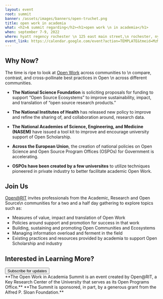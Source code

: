 ```yaml
---
layout: event
root: summit
banner: /assets/images/banners/open-truchet.png
title: open work in academia
what: <h2>A summit regarding</h2><h1>open work \n in academia</h1>
when: september 7-9, 2022
where: hyatt regency rochester \n 125 east main street,\n rochester, ny, 14604, us
event_link: https://calendar.google.com/event?action=TEMPLATE&tmeid=MzMwNHByamY4c3RhaGVsbzVsZnBucTQxc2kgY19iZmRqN2UyYXVhcGY3cWplZTFwcjk1cmllNEBn&tmsrc=c_bfdj7e2auapf7qjee1pr95rie4%40group.calendar.google.com
---
```

## Why Now?

The time is ripe to look at [Open Work](https://fossrit.github.io/open-work-definition/) across communities to \n compare, contrast, and cross-pollinate best practices in Open \n across different communities.

- **The National Science Foundation** is soliciting proposals for funding to support “Open Source Ecosystems” to improve sustainability, impact, and translation of “open source research products.”

- **The National Institutes of Health** has released new policy to improve and refine the sharing of, and collaboration around, research data.

- **The National Academies of Science, Engineering, and Medicine (NASEM)** have issued a tool kit to improve and encourage university support of Open Scholarship.

- **Across the European Union**, the creation of national policies on Open Science and Open Source Program Offices (OSPOs) for Government is accelerating.

- **OSPOs have been created by a few universites** to utilize techniques pioneered in private industry to better facilitate academic Open Work.

## Join Us

[Open@RIT](https://openr.it) invites professionals from the Academic, Research and Open Source\n communities for a two and a half day gathering to explore topics such as:

- Measures of value, impact and translation of Open Work
- Policies around support and promotion for success in that work
- Building, sustaining and promoting Open Communities and Ecosystems
- Managing information overload and ferment in the field
- Existing practices and resources  provided by academia to support Open Scholarship and industry

## Interested in Learning More?
<a class="event-save" href="./subscribe/" target="_blank">
	<button class="event-save-button">
		Subscribe for updates
	</button>
</a>

<br/>
**The Open Work in Academia Summit is an event created by Open@RIT,  a Key Research Center of the University that serves as its Open Programs Office.**
**The Summit is sponsored, in part, by a generous grant from the Alfred P. Sloan Foundation.**

